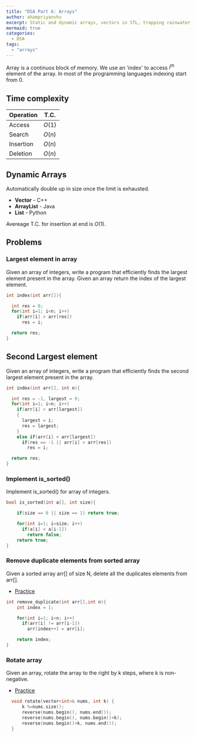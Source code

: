 ```yaml
---
title: "DSA Part 6: Arrays"
author: ahampriyanshu
excerpt: Static and dynamic arrays, vectors in STL, trapping rainwater, window sliding, prefix sum
mermaid: true
categories:
  - DSA
tags:
  - "arrays"
---
```


Array is a continuos block of memory. We use an 'index' to access $i^{th}$ element of the array. In most of the programming languages indexing start from 0.

## Time complexity

| Operation | T.C.   |
| --------- | ------ |
| Access    | $O(1)$ |
| Search    | $O(n)$ |
| Insertion | $O(n)$ |
| Deletion  | $O(n)$ |

## Dynamic Arrays

Automatically double up in size once the limit is exhausted.

- **Vector** - C++
- **ArrayList** - Java
- **List** - Python

Avereage T.C. for insertion at end is $O(1)$.

## Problems

### Largest element in array

Given an array of integers, write a program that efficiently finds the largest element present in the array. Given an array return the index of the largest element.

```cpp
int index(int arr[]){

  int res = 0;
  for(int i=1; i<n; i++)
    if(arr[i] > arr[res])
      res = i;

  return res;
}
```

## Second Largest element

Given an array of integers, write a program that efficiently finds the second largest element present in the array.

```cpp
int index(int arr[], int n){

  int res = -1, largest = 0;
  for(int i=1; i<n; i++)
    if(arr[i] > arr[largest])
    {
      largest = i;
      res = largest;
    }
    else if(arr[i] < arr[largest])
      if(res == -1 || arr[i] > arr[res])
        res = i;

  return res;
}
```

### Implement is_sorted()

Implement is_sorted() for array of integers.

```cpp
bool is_sorted(int a[], int size){

    if(size == 0 || size == 1) return true;

    for(int i=1; i<size; i++)
      if(a[i] < a[i-1])
        return false;
    return true;
}
```

### Remove duplicate elements from sorted array

Given a sorted array arr[] of size N, delete all the duplicates elements from arr[].

- [Practice](https://www.geeksforgeeks.org/remove-duplicates-sorted-array/)

```cpp
int remove_duplicate(int arr[],int n){
    int index = 1;

    for(int i=1; i<n; i++)
      if(arr[i] != arr[i-1])
        arr[index++] = arr[i];

    return index;
}
```

### Rotate array

Given an array, rotate the array to the right by k steps, where k is non-negative.

- [Practice](https://leetcode.com/problems/rotate-array/)

```cpp
  void rotate(vector<int>& nums, int k) {
      k %=nums.size();
      reverse(nums.begin(), nums.end());
      reverse(nums.begin(), nums.begin()+k);
      reverse(nums.begin()+k, nums.end());
  }
```
